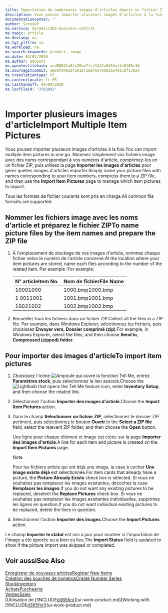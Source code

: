 ```yaml
---
title: Importation de nombreuses images d'articles depuis un fichier ZIP| Microsoft Docs
description: Vous pouvez importer plusieurs images d'articles à la fois. Nommez simplement vos fichiers image avec des noms correspondant à vos numéros d'article, comprimez-les en un fichier zip, puis utilisez la page Importer les images d'articles pour gérer quelles images d'articles importer.
documentationcenter: ''
author: SorenGP
ms.service: dynamics365-business-central
ms.topic: article
ms.devlang: na
ms.tgt_pltfrm: na
ms.workload: na
ms.search.keywords: product, image
ms.date: 04/01/2020
ms.author: edupont
ms.openlocfilehash: acd08841a8fe26be7fcc3442a8453af4e0108c36
ms.sourcegitcommit: a80afd4e5075018716efad76d82a54e158f1392d
ms.translationtype: HT
ms.contentlocale: fr-FR
ms.lasthandoff: 09/09/2020
ms.locfileid: "3782092"
---
```

# <a name="import-multiple-item-pictures"></a><span data-ttu-id="76b50-104">Importer plusieurs images d'article</span><span class="sxs-lookup"><span data-stu-id="76b50-104">Import Multiple Item Pictures</span></span>
<span data-ttu-id="76b50-105">Vous pouvez importer plusieurs images d'articles à la fois.</span><span class="sxs-lookup"><span data-stu-id="76b50-105">You can import multiple item pictures in one go.</span></span> <span data-ttu-id="76b50-106">Nommez simplement vos fichiers image avec des noms correspondant à vos numéros d'article, comprimez-les en un fichier ZIP, puis utilisez la page **Importer les images d'articles** pour gérer quelles images d'articles importer.</span><span class="sxs-lookup"><span data-stu-id="76b50-106">Simply name your picture files with names corresponding to your item numbers, compress them to a ZIP file, and then use the **Import Item Pictures** page to manage which item pictures to import.</span></span>

<span data-ttu-id="76b50-107">Tous les formats de fichier courants sont pris en charge.</span><span class="sxs-lookup"><span data-stu-id="76b50-107">All common file formats are supported.</span></span>

## <a name="to-name-picture-files-by-the-item-names-and-prepare-the-zip-file"></a><span data-ttu-id="76b50-108">Nommer les fichiers image avec les noms d'article et préparez le fichier ZIP</span><span class="sxs-lookup"><span data-stu-id="76b50-108">To name picture files by the item names and prepare the ZIP file</span></span>
1. <span data-ttu-id="76b50-109">À l'emplacement de stockage de vos images d'article, nommez chaque fichier selon le numéro de l'article concerné.</span><span class="sxs-lookup"><span data-stu-id="76b50-109">At the location where your item pictures are stored, name each files according to the number of the related item.</span></span> <span data-ttu-id="76b50-110">Par exemple :</span><span class="sxs-lookup"><span data-stu-id="76b50-110">For example:</span></span>

    |<span data-ttu-id="76b50-111">N° article</span><span class="sxs-lookup"><span data-stu-id="76b50-111">Item No.</span></span>|<span data-ttu-id="76b50-112">Nom de fichier</span><span class="sxs-lookup"><span data-stu-id="76b50-112">File Name</span></span>|
    |-|-|
    |<span data-ttu-id="76b50-113">1000</span><span class="sxs-lookup"><span data-stu-id="76b50-113">1000</span></span>|<span data-ttu-id="76b50-114">1000.bmp</span><span class="sxs-lookup"><span data-stu-id="76b50-114">1000.bmp</span></span>|
    |<span data-ttu-id="76b50-115">1 001</span><span class="sxs-lookup"><span data-stu-id="76b50-115">1001</span></span>|<span data-ttu-id="76b50-116">1001.bmp</span><span class="sxs-lookup"><span data-stu-id="76b50-116">1001.bmp</span></span>|
    |<span data-ttu-id="76b50-117">1002</span><span class="sxs-lookup"><span data-stu-id="76b50-117">1002</span></span>|<span data-ttu-id="76b50-118">1002.bmp</span><span class="sxs-lookup"><span data-stu-id="76b50-118">1002.bmp</span></span>|

2. <span data-ttu-id="76b50-119">Recueillez tous les fichiers dans un fichier ZIP.</span><span class="sxs-lookup"><span data-stu-id="76b50-119">Collect all the files in a ZIP file.</span></span> <span data-ttu-id="76b50-120">Par exemple, dans Windows Explorer, sélectionnez les fichiers, puis choisissez **Envoyer vers**, **Dossier comprimé (zip)**.</span><span class="sxs-lookup"><span data-stu-id="76b50-120">For example, in Windows Explorer, select the files, and then choose **Send to**, **Compressed (zipped) folder**.</span></span>     

## <a name="to-import-item-pictures"></a><span data-ttu-id="76b50-121">Pour importer des images d'article</span><span class="sxs-lookup"><span data-stu-id="76b50-121">To import item pictures</span></span>
1. <span data-ttu-id="76b50-122">Choisissez l'icône ![Ampoule qui ouvre la fonction Tell Me](media/ui-search/search_small.png "Dites-moi ce que vous voulez faire"), entrez **Paramètres stock**, puis sélectionnez le lien associé.</span><span class="sxs-lookup"><span data-stu-id="76b50-122">Choose the ![Lightbulb that opens the Tell Me feature](media/ui-search/search_small.png "Tell me what you want to do") icon, enter **Inventory Setup**, and then choose the related link.</span></span>
2. <span data-ttu-id="76b50-123">Sélectionnez l'action **Importer des images d'article**.</span><span class="sxs-lookup"><span data-stu-id="76b50-123">Choose the **Import Item Pictures** action.</span></span>
3. <span data-ttu-id="76b50-124">Dans le champ **Sélectionner un fichier ZIP**, sélectionnez le dossier ZIP pertinent, puis sélectionnez le bouton **Ouvrir**.</span><span class="sxs-lookup"><span data-stu-id="76b50-124">In the **Select a ZIP file** field, select the relevant ZIP folder, and then choose the **Open** button.</span></span>

    <span data-ttu-id="76b50-125">Une ligne pour chaque élément et image est créée sur la page **Importer des images d'article**.</span><span class="sxs-lookup"><span data-stu-id="76b50-125">A line for each item and picture is created on the **Import Item Pictures** page.</span></span>

    > [!NOTE]
    > <span data-ttu-id="76b50-126">Pour les fichiers article qui ont déjà une image, la case à cocher **Une image existe déjà** est sélectionnée.</span><span class="sxs-lookup"><span data-stu-id="76b50-126">For item cards that already have a picture, the **Picture Already Exists** check box is selected.</span></span> <span data-ttu-id="76b50-127">Si vous ne souhaitez pas remplacer les images existantes, décochez la case **Remplacer les images**.</span><span class="sxs-lookup"><span data-stu-id="76b50-127">If you do not want any existing pictures to be replaced, deselect the **Replace Pictures** check box.</span></span> <span data-ttu-id="76b50-128">Si vous ne souhaitez pas remplacer les images existantes individuelles, supprimez les lignes en question.</span><span class="sxs-lookup"><span data-stu-id="76b50-128">If you do not want individual existing pictures to be replaced, delete the lines in question.</span></span>

3. <span data-ttu-id="76b50-129">Sélectionnez l'action **Importer des images**.</span><span class="sxs-lookup"><span data-stu-id="76b50-129">Choose the **Import Pictures** action.</span></span>

<span data-ttu-id="76b50-130">Le champ **Importer le statut** est mis à jour pour montrer si l'importation de l'image a été ignorée ou a bien eu lieu.</span><span class="sxs-lookup"><span data-stu-id="76b50-130">The **Import Status** field is updated to show if the picture import was skipped or completed.</span></span>       

## <a name="see-also"></a><span data-ttu-id="76b50-131">Voir aussi</span><span class="sxs-lookup"><span data-stu-id="76b50-131">See Also</span></span>
[<span data-ttu-id="76b50-132">Enregistrer de nouveaux articles</span><span class="sxs-lookup"><span data-stu-id="76b50-132">Register New Items</span></span>](inventory-how-register-new-items.md)  
[<span data-ttu-id="76b50-133">Création des souches de numéros</span><span class="sxs-lookup"><span data-stu-id="76b50-133">Create Number Series</span></span>](ui-create-number-series.md)  
[<span data-ttu-id="76b50-134">Stock</span><span class="sxs-lookup"><span data-stu-id="76b50-134">Inventory</span></span>](inventory-manage-inventory.md)  
[<span data-ttu-id="76b50-135">Achats</span><span class="sxs-lookup"><span data-stu-id="76b50-135">Purchasing</span></span>](purchasing-manage-purchasing.md)  
[<span data-ttu-id="76b50-136">Ventes</span><span class="sxs-lookup"><span data-stu-id="76b50-136">Sales</span></span>](sales-manage-sales.md)  
<span data-ttu-id="76b50-137">[Utilisation de [!INCLUDE[d365fin](includes/d365fin_md.md)]](ui-work-product.md)</span><span class="sxs-lookup"><span data-stu-id="76b50-137">[Working with [!INCLUDE[d365fin](includes/d365fin_md.md)]](ui-work-product.md)</span></span>
